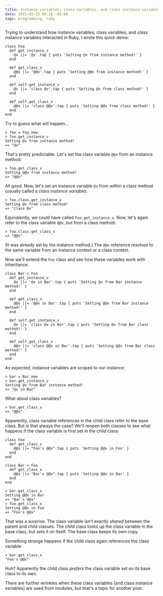 ```yaml
---
title: Instance variables, class variables, and class instance variables in Ruby
date: 2015-02-25 08:16 -05:00
tags: programming, ruby
---
```


Trying to understand how instance variables, class variables, and _class_ instance variables interacted in Ruby, I wrote this quick demo:

    class Foo
      def get_instance_v
        @v ||= '@v'.tap { puts 'Setting @v from instance method!' }
      end
    
      def get_class_v
        @@v ||= '@@v'.tap { puts 'Setting @@v from instance method!' }
      end
    
      def self.get_instance_v
        @v ||= 'class @v'.tap { puts 'Setting @v from class method!' }
      end
    
      def self.get_class_v
        @@v ||= 'class @@v'.tap { puts 'Setting @@v from class method!' }
      end
    end

Try to guess what will happen...

    > foo = Foo.new
    > foo.get_instance_v
    Setting @v from instance method!
    => "@v"

That's pretty predictable. Let's set the class variable `@@v` from an instance method:

    > foo.get_class_v
    Setting @@v from instance method!
    => "@@v"

All good. Now, let's set an instance variable `@v` from within a class method (usually called a _class instance variable_).

    > foo.class.get_instance_v
    Setting @v from class method!
    => "class @v"

Equivalently, we could have called `Foo.get_instance_v`. Now, let's again refer to the class variable `@@v`, but from a class method:

    > foo.class.get_class_v
    => "@@v"

(It was already set by the instance method.) The `@@v` reference resolves to the same variable from an instance context _or_ a class context.

Now we'll extend the `Foo` class and see how these variables work with inheritance.

    class Bar < Foo
      def get_instance_v
        @v ||= '@v in Bar'.tap { puts 'Setting @v from Bar instance method!' }
      end
    
      def get_class_v
        @@v ||= '@@v in Bar'.tap { puts 'Setting @@v from Bar instance method!' }
      end
    
      def self.get_instance_v
        @v ||= 'class @v in Bar'.tap { puts 'Setting @v from Bar class method!' }
      end
    
      def self.get_class_v
        @@v ||= 'class @@v in Bar'.tap { puts 'Setting @@v from Bar class method!' }
      end
    end

As expected, instance variables are scoped to our instance:

    > bar = Bar.new
    > bar.get_instance_v
    Setting @v from Bar instance method!
    => "@v in Bar"

What about class variables?

    > bar.get_class_v
    => "@@v"

Apparently, class variable references in the child class refer to the base class. But is that always the case? We'll reopen both classes to see what happens if the class variable is first set in the child class:

    class Foo
      def get_class_x
        @@x ||= "Foo's @@x".tap { puts 'Setting @@x in Foo' }
      end
    end

    class Bar < Foo
      def get_class_x
        @@x ||= "Bar's @@x".tap { puts 'Setting @@x in Bar' }
      end
    end

    > bar.get_class_x
    Setting @@x in Bar
    => "Bar's @@x"
    > foo.get_class_x
    Setting @@x in Foo
    => "Foo's @@x"

That was a surprise. The class variable isn't exactly _shared_ between the parent and child classes. The child class looks up the class variable in the base class, but sets it on itself. The base class keeps its own copy.

Something strange happens if the child class again references the class variable:

    > bar.get_class_x
    "Foo's @@x"

Huh? Apparently the child class _prefers_ the class variable set on its base class to its own.

There are further wrinkles when these class variables [and class instance variables] are used from modules, but that's a topic for another post.
